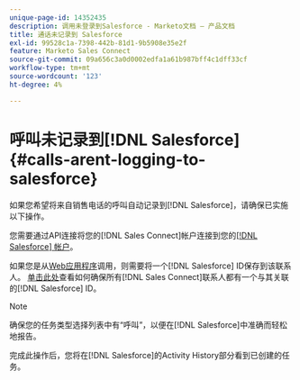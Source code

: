 ```yaml
---
unique-page-id: 14352435
description: 调用未登录到Salesforce - Marketo文档 — 产品文档
title: 通话未记录到 Salesforce
exl-id: 99528c1a-7398-442b-81d1-9b5908e35e2f
feature: Marketo Sales Connect
source-git-commit: 09a656c3a0d0002edfa1a61b987bff4c1dff33cf
workflow-type: tm+mt
source-wordcount: '123'
ht-degree: 4%

---
```


# 呼叫未记录到[!DNL Salesforce] {#calls-arent-logging-to-salesforce}

如果您希望将来自销售电话的呼叫自动记录到[!DNL Salesforce]，请确保已实施以下操作。

您需要通过API连接将您的[!DNL Sales Connect]帐户连接到您的[[!DNL Salesforce] 帐户](/help/marketo/product-docs/marketo-sales-connect/crm/salesforce-integration/connect-your-sales-connect-account-to-salesforce.md)。

如果您是从[Web应用程序](https://toutapp.com/login)调用，则需要将一个[!DNL Salesforce] ID保存到该联系人。 [单击此处](/help/marketo/product-docs/marketo-sales-connect/crm/salesforce-customization/import-a-salesforce-id-into-sales-connect.md)查看如何确保所有[!DNL Sales Connect]联系人都有一个与其关联的[!DNL Salesforce] ID。

>[!NOTE]
>
>确保您的任务类型选择列表中有“呼叫”，以便在[!DNL Salesforce]中准确而轻松地报告。

完成此操作后，您将在[!DNL Salesforce]的Activity History部分看到已创建的任务。
